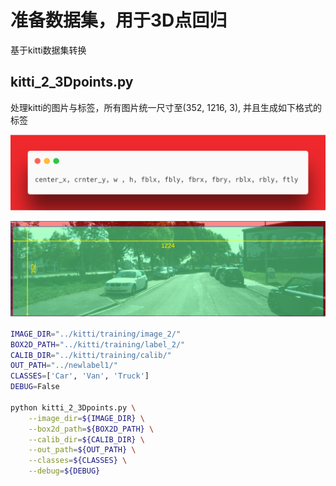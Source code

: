 # 准备数据集，用于3D点回归
基于kitti数据集转换
## kitti_2_3Dpoints.py
处理kitti的图片与标签，所有图片统一尺寸至(352, 1216, 3), 并且生成如下格式的标签

![fix_kitti_label](../img/fix_kitti_label.png)

![fix_kitti_img](../img/fix_kitti_image.png)

```bash
IMAGE_DIR="../kitti/training/image_2/"
BOX2D_PATH="../kitti/training/label_2/"
CALIB_DIR="../kitti/training/calib/"
OUT_PATH="../newlabel1/"
CLASSES=['Car', 'Van', 'Truck']
DEBUG=False

python kitti_2_3Dpoints.py \
	--image_dir=${IMAGE_DIR} \
	--box2d_path=${BOX2D_PATH} \
	--calib_dir=${CALIB_DIR} \
	--out_path=${OUT_PATH} \
	--classes=${CLASSES} \
	--debug=${DEBUG}
```

